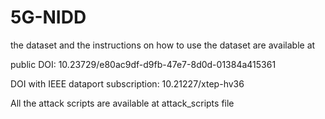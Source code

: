 # 5G-NIDD


the dataset and the instructions on how to use the dataset are available at

public DOI: 10.23729/e80ac9df-d9fb-47e7-8d0d-01384a415361

DOI with IEEE dataport subscription: 10.21227/xtep-hv36

All the attack scripts are available at attack_scripts file

